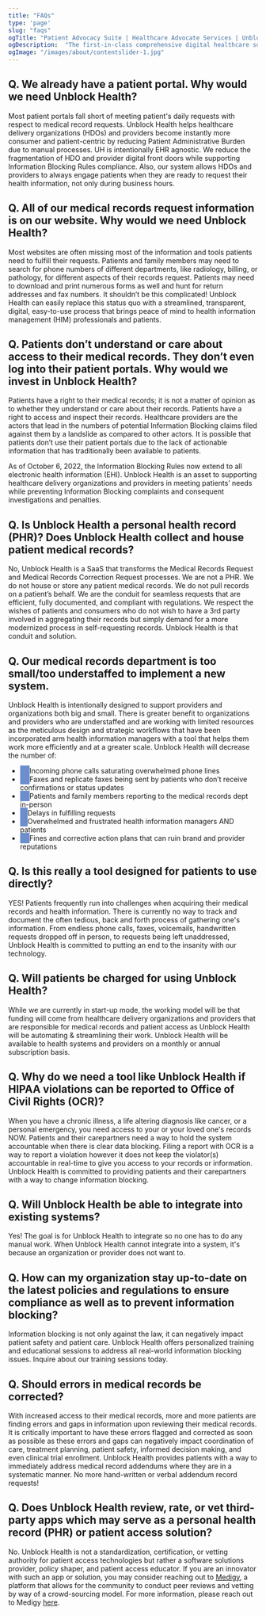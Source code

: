 ```yaml
---
title: "FAQs"
type: 'page' 
slug: "faqs"
ogTitle: "Patient Advocacy Suite | Healthcare Advocate Services | Unblock Health | FAQ "
ogDescription:  "The first-in-class comprehensive digital healthcare suite of patient advocacy tools for patients and consumers who are determined to be empowered in their health care journey. Unblock Health is revolutionizing patient autonomy and healthcare consumerism."
ogImage: "/images/about/contentslider-1.jpg"
---  
```

<h2><span>Q.</span> We already have a patient portal. Why would we need Unblock Health?</h2>
<p>Most patient portals fall short of meeting patient's daily requests with respect to medical record requests. Unblock Health helps healthcare delivery organizations (HDOs) and providers become instantly more consumer and patient-centric by reducing Patient Administrative Burden due to manual processes. UH is intentionally EHR agnostic. We reduce the fragmentation of HDO and provider digital front doors while supporting Information Blocking Rules compliance. Also, our system allows HDOs and providers to always engage patients when they are ready to request their health information, not only during business hours.</p>

<h2><span>Q.</span> All of our medical records request information is on our website. Why would we need Unblock Health?</h2>
<p>Most websites are often missing most of the information and tools patients need to fulfill their requests. Patients and family members may need to search for phone numbers of different departments, like radiology, billing, or pathology, for different aspects of their records request. Patients may need to download and print numerous forms as well and hunt for return addresses and fax numbers. It shouldn’t be this complicated! Unblock Health can easily replace this status quo with a streamlined, transparent, digital, easy-to-use process that brings peace of mind to health information management (HIM) professionals and patients.</p>

<h2><span>Q.</span> Patients don’t understand or care about access to their medical records. They don’t even log into their patient portals. Why would we invest in Unblock Health?</h2>
<p>Patients have a right to their medical records; it is not a matter of opinion as to whether they understand or care about their records. Patients have a right to access and inspect their records. Healthcare providers are the actors that lead in the numbers of potential Information Blocking claims filed against them by a landslide as compared to other actors. It is possible that patients don’t use their patient portals due to the lack of actionable information that has traditionally been available to patients. </p>
<p>As of October 6, 2022, the Information Blocking Rules now extend to all electronic health information (EHI). Unblock Health is an asset to supporting healthcare delivery organizations and providers in meeting patients’ needs while preventing Information Blocking complaints and consequent investigations and penalties.</p>

<h2><span>Q.</span> Is Unblock Health a personal health record (PHR)? Does Unblock Health collect and house patient medical records?</h2>
<p>No, Unblock Health is a SaaS that transforms the Medical Records Request and Medical Records Correction Request processes. We are not a PHR. We do not house or store any patient medical records. We do not pull records on a patient’s behalf. We are the conduit for seamless requests that are efficient, fully documented, and compliant with regulations. We respect the wishes of patients and consumers who do not wish to have a 3rd party involved in aggregating their records but simply demand for a more modernized process in self-requesting records. Unblock Health is that conduit and solution.</p>

<h2><span>Q.</span> Our medical records department is too small/too understaffed to implement a new system.</h2>
<p>Unblock Health is intentionally designed to support providers and organizations both big and small. There is greater benefit to organizations and providers who are understaffed and are working with limited resources as the meticulous design and strategic workflows that have been incorporated arm health information managers with a tool that helps them work more efficiently and at a greater scale. Unblock Health will decrease the number of:</p>
<ul class="slds-m-left_medium">
<li class="slds-m-bottom_small slds-p-left_x-large slds-is-relative">
<span class="slds-icon_container slds-icon-action-check slds-icon_container_circle slds-is-absolute slds-text-align_center" style="left:0px;top:3px;padding: 2px;height: 17px;width: 17px;background: #6c8ecc;">
<svg class="slds-icon slds-icon_xx-small" aria-hidden="true" style="width:11px; height:11px; position:relative;top: -2px;"><use xlink:href="/icons/action-sprite/svg/symbols.svg#check"></use>
</svg>
</span>
Incoming phone calls saturating overwhelmed phone lines</li>
    <li class="slds-m-bottom_small slds-p-left_x-large slds-is-relative">
    <span class="slds-icon_container slds-icon-action-check slds-icon_container_circle slds-is-absolute slds-text-align_center" style="left:0px;top:3px;padding: 2px;height: 17px;width: 17px;background: #6c8ecc;">
    <svg class="slds-icon slds-icon_xx-small" aria-hidden="true" style="width:11px; height:11px; position:relative;top: -2px;"><use xlink:href="/icons/action-sprite/svg/symbols.svg#check"></use></svg>
    </span>
    Faxes and replicate faxes being sent by patients who don’t receive confirmations or status updates</li>
    <li class="slds-m-bottom_small slds-p-left_x-large slds-is-relative">
        <span class="slds-icon_container slds-icon-action-check slds-icon_container_circle slds-is-absolute slds-text-align_center" style="left:0px;top:3px;padding: 2px;height: 17px;width: 17px;background: #6c8ecc;">
        <svg class="slds-icon slds-icon_xx-small" aria-hidden="true" style="width:11px; height:11px; position:relative;top: -2px;"><use xlink:href="/icons/action-sprite/svg/symbols.svg#check"></use></svg>
        </span>
    Patients and family members reporting to the medical records dept in-person</li> 
    <li class="slds-m-bottom_small slds-p-left_x-large slds-is-relative">
        <span class="slds-icon_container slds-icon-action-check slds-icon_container_circle slds-is-absolute slds-text-align_center" style="left:0px;top:3px;padding: 2px;height: 17px;width: 17px;background: #6c8ecc;">
        <svg class="slds-icon slds-icon_xx-small" aria-hidden="true" style="width:11px; height:11px; position:relative;top: -2px;"><use xlink:href="/icons/action-sprite/svg/symbols.svg#check"></use></svg>
        </span>
        ​Delays in fulfilling requests</li> 
        <li class="slds-m-bottom_small slds-p-left_x-large slds-is-relative">
        <span class="slds-icon_container slds-icon-action-check slds-icon_container_circle slds-is-absolute slds-text-align_center" style="left:0px;top:3px;padding: 2px;height: 17px;width: 17px;background: #6c8ecc;">
            <svg class="slds-icon slds-icon_xx-small" aria-hidden="true" style="width:11px; height:11px; position:relative;top: -2px;"><use xlink:href="/icons/action-sprite/svg/symbols.svg#check"></use></svg>
        </span>
        ​Overwhelmed and frustrated health information managers AND patients</li> 
        <li class="slds-m-bottom_small slds-p-left_x-large slds-is-relative">
            <span class="slds-icon_container slds-icon-action-check slds-icon_container_circle slds-is-absolute slds-text-align_center" style="left:0px;top:3px;padding: 2px;height: 17px;width: 17px;background: #6c8ecc;">
            <svg class="slds-icon slds-icon_xx-small" aria-hidden="true" style="width:11px; height:11px; position:relative;top: -2px;"><use xlink:href="/icons/action-sprite/svg/symbols.svg#check"></use></svg>
            </span>
            Fines and corrective action plans that can ruin brand and provider reputations </li> 
    </ul>



<h2><span>Q.</span> Is this really a tool designed for patients to use directly?</h2>
<p>YES! Patients frequently run into challenges when acquiring their medical records and health information. There is currently no way to track and document the often tedious, back and forth process of gathering one's information. From endless phone calls, faxes, voicemails, handwritten requests dropped off in person, to requests being left unaddressed, Unblock Health is committed to putting an end to the insanity with our technology.</p>

<h2><span>Q.</span> Will patients be charged for using Unblock Health?</h2>
<p>While we are currently in start-up mode, the working model will be that funding will come from healthcare delivery organizations and providers that are responsible for medical records and patient access as Unblock Health will be automating & streamlining their work. Unblock Health will be available to health systems and providers on a monthly or annual subscription basis.</p>

<h2><span>Q.</span> Why do we need a tool like Unblock Health if HIPAA violations can be reported to Office of Civil Rights (OCR)?</h2>
<p>When you have a chronic illness, a life altering diagnosis like cancer, or a personal emergency, you need access to your or your loved one's records NOW. Patients and their carepartners need a way to hold the system accountable when there is clear data blocking. Filing a report with OCR is a way to report a violation however it does not keep the violator(s) accountable in real-time to give you access to your records or information. Unblock Health is committed to providing patients and their carepartners with a way to change information blocking.</p>

<h2><span>Q.</span> Will Unblock Health be able to integrate into existing systems?</h2>
<p>Yes! The goal is for Unblock Health to integrate so no one has to do any manual work. When Unblock Health cannot integrate into a system, it's because an organization or provider does not want to.</p>

<h2><span>Q.</span> How can my organization stay up-to-date on the latest policies and regulations to ensure compliance as well as to prevent information blocking?</h2>
<p>Information blocking is not only against the law, it can negatively impact patient safety and patient care. Unblock Health offers personalized training and educational sessions to address all real-world information blocking issues. Inquire about our training sessions today.</p>

<h2><span>Q.</span> Should errors in medical records be corrected?</h2>
<p>With increased access to their medical records, more and more patients are finding errors and gaps in information upon reviewing their medical records. It is critically important to have these errors flagged and corrected as soon as possible as these errors and gaps can negatively impact coordination of care, treatment planning, patient safety, informed decision making, and even clinical trial enrollment. Unblock Health provides patients with a way to immediately address medical record addendums where they are in a systematic manner. No more hand-written or verbal addendum record requests!</p>

<h2><span>Q.</span> Does Unblock Health review, rate, or vet third-party apps which may serve as a personal health record (PHR) or patient access solution?</h2>
<p>No. Unblock Health is not a standardization, certification, or vetting authority for patient access technologies but rather a software solutions provider, policy shaper, and patient access educator. If you are an innovator with such an app or solution, you may consider reaching out to <a href="https://www.medigy.com/" target="_blank">Medigy</a>, a platform that allows for the community to conduct peer reviews and vetting by way of a crowd-sourcing model. For more information, please reach out to Medigy <a href="https://www.medigy.com/contact-us/" target="_blank">here</a>.</p>
  

